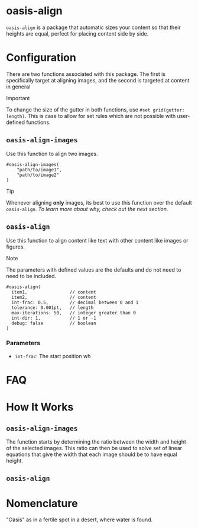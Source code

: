 # oasis-align 
`oasis-align` is a package that automatic sizes your content so that their heights are equal, perfect for placing content side by side. 

# Configuration 
There are two functions associated with this package. The first is specifically target at aligning images, and the second is targeted at content in general

> [!important]
> To change the size of the gutter in both functions, use `#set grid(gutter: length)`. This is case to allow for set rules which are not possible with user-defined functions. 

## `oasis-align-images`
Use this function to align two images.

```typst
#oasis-align-images(
    "path/to/image1",
    "path/to/image2"
)
```

> [!tip]
> Whenever aligning **only** images, its best to use this function over the default `oasis-align`. _To learn more about why, check out the next section._


## `oasis-align`
Use this function to align content like text with other content like images or figures.

> [!note]
> The parameters with defined values are the defaults and do not need to need to be included. 

```typst
#oasis-align(
  item1,                // content
  item2,                // content
  int-frac: 0.5,        // decimal between 0 and 1
  tolerance: 0.001pt,   // length
  max-iterations: 50,   // integer greater than 0
  int-dir: 1,           // 1 or -1
  debug: false          // boolean
)
```
### Parameters
- `int-frac`: The start position wh

# FAQ


# How It Works
## `oasis-align-images`
The function starts by determining the ratio between the width and height of the selected images. This ratio can then be used to solve set of linear equations that give the width that each image should be to have equal height. 

## `oasis-align`


# Nomenclature
"Oasis" as in a fertile spot in a desert, where water is found.
